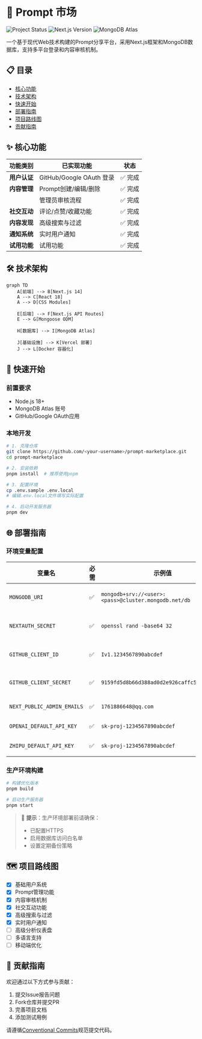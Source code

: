 # 🚀 Prompt 市场

![Project Status](https://img.shields.io/badge/status-active-success.svg)
![Next.js Version](https://img.shields.io/badge/next.js-14.2.3-blue.svg)
![MongoDB Atlas](https://img.shields.io/badge/MongoDB-7.0-green.svg)

一个基于现代Web技术构建的Prompt分享平台，采用Next.js框架和MongoDB数据库，支持多平台登录和内容审核机制。

## 📋 目录
- [核心功能](#✨-核心功能)
- [技术架构](#🛠️-技术架构)
- [快速开始](#🚀-快速开始)
- [部署指南](#🌐-部署指南)
- [项目路线图](#🗺️-项目路线图)
- [贡献指南](#🤝-贡献指南)

## ✨ 核心功能

| 功能类别       | 已实现功能                            | 状态    |
|----------------|-------------------------------------|---------|
| **用户认证**    | GitHub/Google OAuth 登录            | ✅ 完成 |
| **内容管理**    | Prompt创建/编辑/删除                 | ✅ 完成 |
|                | 管理员审核流程                       | ✅ 完成 |
| **社交互动**    | 评论/点赞/收藏功能                   | ✅ 完成 |
| **内容发现**    | 高级搜索与过滤                       | ✅ 完成 |
| **通知系统**    | 实时用户通知                         | ✅ 完成 |
| **试用功能**    | 试用功能                             | ✅ 完成 |

## 🛠️ 技术架构

```mermaid
graph TD
    A[前端] --> B[Next.js 14]
    A --> C[React 18]
    A --> D[CSS Modules]
    
    E[后端] --> F[Next.js API Routes]
    E --> G[Mongoose ODM]
    
    H[数据库] --> I[MongoDB Atlas]
    
    J[基础设施] --> K[Vercel 部署]
    J --> L[Docker 容器化]
```

## 🚀 快速开始

### 前置要求
- Node.js 18+
- MongoDB Atlas 账号
- GitHub/Google OAuth应用

### 本地开发
```bash
# 1. 克隆仓库
git clone https://github.com/<your-username>/prompt-marketplace.git
cd prompt-marketplace

# 2. 安装依赖
pnpm install  # 推荐使用pnpm

# 3. 配置环境
cp .env.sample .env.local
# 编辑.env.local文件填写实际配置

# 4. 启动开发服务器
pnpm dev
```

## 🌐 部署指南

### 环境变量配置
| 变量名                   | 必需 | 示例值                          | 说明                      |
|--------------------------|------|---------------------------------|-------------------------|
| `MONGODB_URI`            | ✅   | `mongodb+srv://<user>:<pass>@cluster.mongodb.net/db` | MongoDB连接字符串       |
| `NEXTAUTH_SECRET`        | ✅   | `openssl rand -base64 32`       | 至少32位的随机字符串     |
| `GITHUB_CLIENT_ID`       | ✅   | `Iv1.1234567890abcdef`          | GitHub OAuth客户端ID     |
| `GITHUB_CLIENT_SECRET`  | ✅   | `9159fd5d8b66d388ad0d2e926caffc55940fe2a8` | GitHub OAuth客户端密钥 |
| `NEXT_PUBLIC_ADMIN_EMAILS` | ✅   | `1761886648@qq.com` | 管理员邮箱列表 |
| `OPENAI_DEFAULT_API_KEY`   | ✅   | `sk-proj-1234567890abcdef` | OpenAI API密钥 |
| `ZHIPU_DEFAULT_API_KEY`    | ✅   | `sk-proj-1234567890abcdef` | 智谱 API密钥 |

### 生产环境构建
```bash
# 构建优化版本
pnpm build

# 启动生产服务器
pnpm start
```

> 📌 **提示**：生产环境部署前请确保：
> - 已配置HTTPS
> - 启用数据库访问白名单
> - 设置定期备份策略

## 🗺️ 项目路线图

- [x] 基础用户系统
- [x] Prompt管理功能
- [x] 内容审核机制
- [x] 社交互动功能
- [x] 高级搜索与过滤
- [x] 实时用户通知
- [ ] 高级分析仪表盘
- [ ] 多语言支持
- [ ] 移动端优化

## 🤝 贡献指南

欢迎通过以下方式参与贡献：
1. 提交Issue报告问题
2. Fork仓库并提交PR
3. 完善项目文档
4. 添加测试用例

请遵循[Conventional Commits](https://www.conventionalcommits.org/)规范提交代码。
